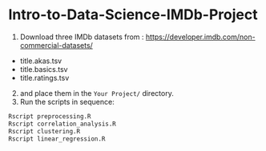 # Intro-to-Data-Science-IMDb-Project

1. Download three IMDb datasets from : https://developer.imdb.com/non-commercial-datasets/
- title.akas.tsv	
- title.basics.tsv	
- title.ratings.tsv
2. and place them in the `Your Project/` directory.
3. Run the scripts in sequence:
```bash
Rscript preprocessing.R
Rscript correlation_analysis.R
Rscript clustering.R
Rscript linear_regression.R
